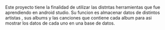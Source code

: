Este proyecto tiene la finalidad de utilizar las distntas herramientas que fue aprendiendo  en android studio.
Su funcion es almacenar datos de distintos artistas , sus albums y las canciones que contiene cada album para asi mostrar los datos de cada uno en una base de datos.
